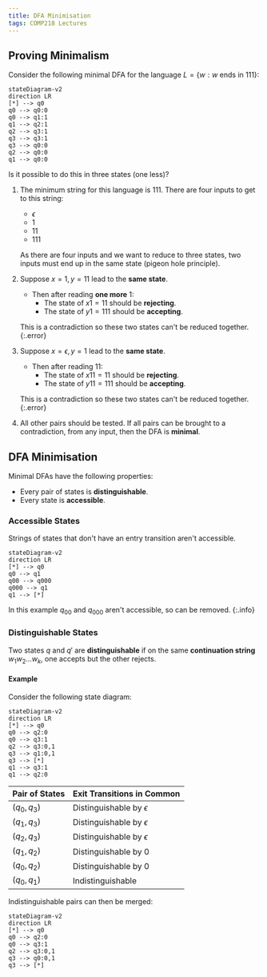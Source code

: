 ```yaml
---
title: DFA Minimisation
tags: COMP218 Lectures
---
```

## Proving Minimalism
Consider the following minimal DFA for the language $L=\{w:w\text{ ends in }111\}$:

```mermaid
stateDiagram-v2
direction LR
[*] --> q0
q0 --> q0:0
q0 --> q1:1
q1 --> q2:1
q2 --> q3:1
q3 --> q3:1
q3 --> q0:0
q2 --> q0:0
q1 --> q0:0
```

Is it possible to do this in three states (one less)? 

1. The minimum string for this language is $111$. There are four inputs to get to this string:

	* $\epsilon$
	* $1$
	* $11$
	* $111$

	As there are four inputs and we want to reduce to three states, two inputs must end up in the same state (pigeon hole principle).
1. Suppose $x=1,y=11$ lead to the **same state**.
	
	* Then after reading **one more** 1:
		* The state of $x1=11$ should be **rejecting**.
		* The state of $y1=111$ should be **accepting**.
	
	This is a contradiction so these two states can't be reduced together.
	{:.error}
1. Suppose $x=\epsilon,y=1$ lead to the **same state**.
	
	* Then after reading 11:
		* The state of $x11=11$ should be **rejecting**.
		* The state of $y11=111$ should be **accepting**.
	
	This is a contradiction so these two states can't be reduced together.
	{:.error}
1. All other pairs should be tested. If all pairs can be brought to a contradiction, from any input, then the DFA is **minimal**.

## DFA Minimisation
Minimal DFAs have the following properties:

* Every pair of states is **distinguishable**.
* Every state is **accessible**.

### Accessible States
Strings of states that don't have an entry transition aren't accessible.

```mermaid
stateDiagram-v2
direction LR
[*] --> q0
q0 --> q1
q00 --> q000
q000 --> q1 
q1 --> [*]
```

In this example $q_{00}$ and $q_{000}$ aren't accessible, so can be removed.
{:.info}

### Distinguishable States
Two states $q$ and $q'$ are **distinguishable** if on the same **continuation string** $w_1w_2\ldots w_k$, one accepts but the other rejects.

#### Example
Consider the following state diagram:

```mermaid
stateDiagram-v2
direction LR
[*] --> q0
q0 --> q2:0
q0 --> q3:1
q2 --> q3:0,1
q3 --> q1:0,1
q3 --> [*]
q1 --> q3:1
q1 --> q2:0
```

| Pair of States | Exit Transitions in Common |
| :-- | :-- |
| $(q_0,q_3)$ | Distinguishable by $\epsilon$ |
| $(q_1,q_3)$ | Distinguishable by $\epsilon$ |
| $(q_2,q_3)$ | Distinguishable by $\epsilon$ |
| $(q_1,q_2)$ | Distinguishable by $0$ |
| $(q_0,q_2)$ | Distinguishable by $0$ |
| $(q_0,q_1)$ | Indistinguishable |

Indistinguishable pairs can then be merged:


```mermaid
stateDiagram-v2
direction LR
[*] --> q0
q0 --> q2:0
q0 --> q3:1
q2 --> q3:0,1
q3 --> q0:0,1
q3 --> [*]
```